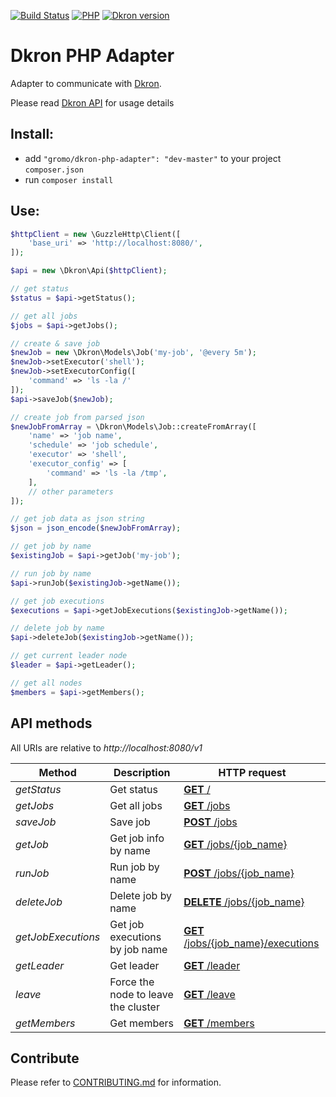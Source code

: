 [![Build Status](https://travis-ci.com/gromo/dkron-php-adapter.svg?branch=master)](https://travis-ci.com/gromo/dkron-php-adapter)
[![PHP](https://img.shields.io/badge/PHP-%5E7.0-blue.svg)](https://packagist.org/packages/gromo/dkron-php-adapter)
[![Dkron version](https://img.shields.io/badge/Dkron-v0.10.0-green.svg)](https://github.com/victorcoder/dkron/releases/tag/v0.10.0)



# Dkron PHP Adapter

Adapter to communicate with [Dkron](https://dkron.io).

Please read [Dkron API](https://dkron.io/usage/api/) for usage details

## Install:
- add `"gromo/dkron-php-adapter": "dev-master"` to your project `composer.json`
- run `composer install`

## Use:
```php
$httpClient = new \GuzzleHttp\Client([
    'base_uri' => 'http://localhost:8080/',
]);

$api = new \Dkron\Api($httpClient);

// get status
$status = $api->getStatus();

// get all jobs
$jobs = $api->getJobs();

// create & save job
$newJob = new \Dkron\Models\Job('my-job', '@every 5m');
$newJob->setExecutor('shell');
$newJob->setExecutorConfig([
    'command' => 'ls -la /'
]);
$api->saveJob($newJob);

// create job from parsed json
$newJobFromArray = \Dkron\Models\Job::createFromArray([
    'name' => 'job name',
    'schedule' => 'job schedule',
    'executor' => 'shell',
    'executor_config' => [
        'command' => 'ls -la /tmp',
    ],
    // other parameters
]);

// get job data as json string
$json = json_encode($newJobFromArray);

// get job by name
$existingJob = $api->getJob('my-job');

// run job by name
$api->runJob($existingJob->getName());

// get job executions
$executions = $api->getJobExecutions($existingJob->getName());

// delete job by name
$api->deleteJob($existingJob->getName());

// get current leader node
$leader = $api->getLeader();

// get all nodes
$members = $api->getMembers();


```

## API methods

All URIs are relative to *http://localhost:8080/v1*

Method | Description | HTTP request
------------ | ------------- | ------------- 
*getStatus* | Get status | [**GET** /](https://dkron.io/usage/api/#get)
*getJobs* | Get all jobs | [**GET** /jobs](https://dkron.io/usage/api/#get-jobs)
*saveJob* | Save job | [**POST** /jobs](https://dkron.io/usage/api/#post-jobs)
*getJob* | Get job info by name | [**GET** /jobs/{job_name}](https://dkron.io/usage/api/#get-jobs-job-name)
*runJob* | Run job by name | [**POST** /jobs/{job_name}](https://dkron.io/usage/api/#post-jobs-job-name)
*deleteJob* | Delete job by name | [**DELETE** /jobs/{job_name}](https://dkron.io/usage/api/#delete-jobs-job-name)
*getJobExecutions* | Get job executions by job name | [**GET** /jobs/{job_name}/executions](https://dkron.io/usage/api/#get-jobs-job-name-executions)
*getLeader* | Get leader | [**GET** /leader](https://dkron.io/usage/api/#get-leader)
*leave* | Force the node to leave the cluster | [**GET** /leave](https://dkron.io/usage/api/#get-leave)
*getMembers* | Get members | [**GET** /members](https://dkron.io/usage/api/#get-members)


## Contribute

Please refer to [CONTRIBUTING.md](https://github.com/gromo/dkron-php-adapter/blob/master/.github/CONTRIBUTING.md) for information.
